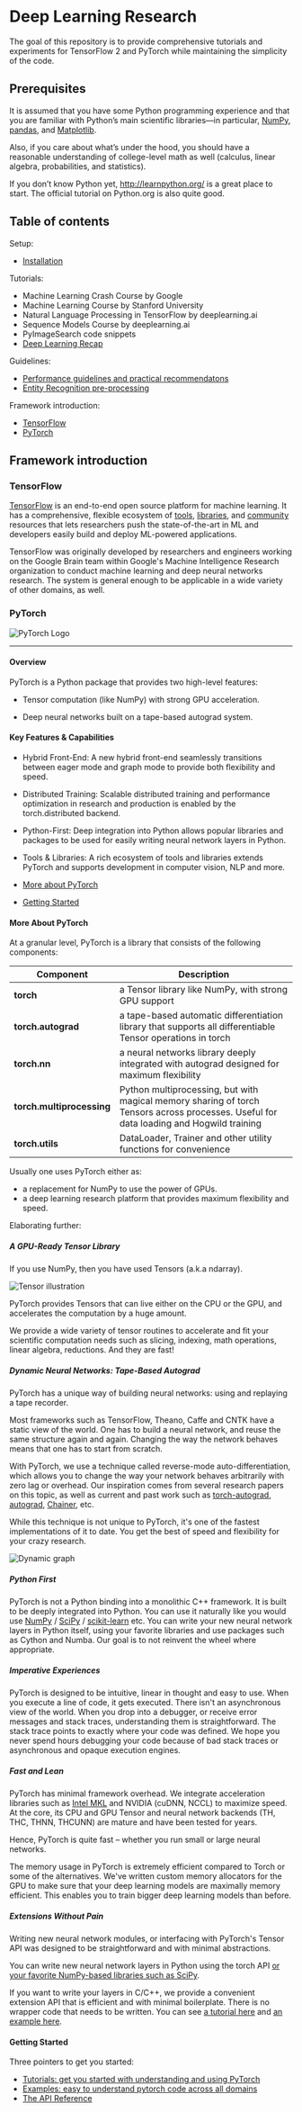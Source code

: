 # Deep Learning Research

The goal of this repository is to provide comprehensive tutorials and experiments for TensorFlow 2 and PyTorch while maintaining the simplicity of the code.

## Prerequisites

It is assumed that you have some Python programming experience and that you are familiar with Python’s main scientific libraries—in particular, [NumPy](https://numpy.org/), [pandas](https://pandas.pydata.org/), and [Matplotlib](https://matplotlib.org/).

Also, if you care about what’s under the hood, you should have a reasonable understanding of college-level math as well (calculus, linear algebra, probabilities, and statistics).

If you don’t know Python yet, http://learnpython.org/ is a great place to start. The official tutorial on Python.org is also quite good.

## Table of contents

Setup:

- <a href='docs/installation.md'>Installation</a><br>

<!-- Research: -->

Tutorials:

- Machine Learning Crash Course by Google
- Machine Learning Course by Stanford University
- Natural Language Processing in TensorFlow by deeplearning.ai
- Sequence Models Course by deeplearning.ai
- PyImageSearch code snippets
- <a href='tutorials/recap/README.md'>Deep Learning Recap</a><br>

Guidelines:

- <a href='docs/performance.md'>Performance guidelines and practical recommendatons</a><br>
- <a href='docs/ner.md'>Entity Recognition pre-processing</a><br>

Framework introduction:

- <a href='#tensorflow'>TensorFlow</a><br>
- <a href='#pytorch'>PyTorch</a><br>

## Framework introduction

### TensorFlow

[TensorFlow](https://www.tensorflow.org/) is an end-to-end open source platform for machine learning. It has a comprehensive, flexible ecosystem of [tools](https://www.tensorflow.org/resources/tools), [libraries](https://www.tensorflow.org/resources/libraries-extensions), and [community](https://www.tensorflow.org/community) resources that lets researchers push the state-of-the-art in ML and developers easily build and deploy ML-powered applications.

TensorFlow was originally developed by researchers and engineers working on the Google Brain team within Google's Machine Intelligence Research organization to conduct machine learning and deep neural networks research. The system is general enough to be applicable in a wide variety of other domains, as well.

### PyTorch

![PyTorch Logo](https://github.com/pytorch/pytorch/blob/master/docs/source/_static/img/pytorch-logo-dark.png)

---

#### Overview

PyTorch is a Python package that provides two high-level features:

- Tensor computation (like NumPy) with strong GPU acceleration.

- Deep neural networks built on a tape-based autograd system.

#### Key Features & Capabilities

- Hybrid Front-End: A new hybrid front-end seamlessly transitions between eager mode and graph mode to provide both flexibility and speed.
- Distributed Training: Scalable distributed training and performance optimization in research and production is enabled by the torch.distributed backend.
- Python-First: Deep integration into Python allows popular libraries and packages to be used for easily writing neural network layers in Python.
- Tools & Libraries: A rich ecosystem of tools and libraries extends PyTorch and supports development in computer vision, NLP and more.

- [More about PyTorch](#more-about-pytorch)
- [Getting Started](#getting-started)

#### More About PyTorch

At a granular level, PyTorch is a library that consists of the following components:

| Component                 | Description                                                                                                                             |
| ------------------------- | --------------------------------------------------------------------------------------------------------------------------------------- |
| **torch**                 | a Tensor library like NumPy, with strong GPU support                                                                                    |
| **torch.autograd**        | a tape-based automatic differentiation library that supports all differentiable Tensor operations in torch                              |
| **torch.nn**              | a neural networks library deeply integrated with autograd designed for maximum flexibility                                              |
| **torch.multiprocessing** | Python multiprocessing, but with magical memory sharing of torch Tensors across processes. Useful for data loading and Hogwild training |
| **torch.utils**           | DataLoader, Trainer and other utility functions for convenience                                                                         |

Usually one uses PyTorch either as:

- a replacement for NumPy to use the power of GPUs.
- a deep learning research platform that provides maximum flexibility and speed.

Elaborating further:

##### A GPU-Ready Tensor Library

If you use NumPy, then you have used Tensors (a.k.a ndarray).

![Tensor illustration](https://github.com/pytorch/pytorch/blob/master/docs/source/_static/img/tensor_illustration.png)

PyTorch provides Tensors that can live either on the CPU or the GPU, and accelerates the
computation by a huge amount.

We provide a wide variety of tensor routines to accelerate and fit your scientific computation needs
such as slicing, indexing, math operations, linear algebra, reductions.
And they are fast!

##### Dynamic Neural Networks: Tape-Based Autograd

PyTorch has a unique way of building neural networks: using and replaying a tape recorder.

Most frameworks such as TensorFlow, Theano, Caffe and CNTK have a static view of the world.
One has to build a neural network, and reuse the same structure again and again.
Changing the way the network behaves means that one has to start from scratch.

With PyTorch, we use a technique called reverse-mode auto-differentiation, which allows you to
change the way your network behaves arbitrarily with zero lag or overhead. Our inspiration comes
from several research papers on this topic, as well as current and past work such as
[torch-autograd](https://github.com/twitter/torch-autograd),
[autograd](https://github.com/HIPS/autograd),
[Chainer](https://chainer.org), etc.

While this technique is not unique to PyTorch, it's one of the fastest implementations of it to date.
You get the best of speed and flexibility for your crazy research.

![Dynamic graph](https://github.com/pytorch/pytorch/blob/master/docs/source/_static/img/dynamic_graph.gif)

##### Python First

PyTorch is not a Python binding into a monolithic C++ framework.
It is built to be deeply integrated into Python.
You can use it naturally like you would use [NumPy](http://www.numpy.org/) / [SciPy](https://www.scipy.org/) / [scikit-learn](http://scikit-learn.org) etc.
You can write your new neural network layers in Python itself, using your favorite libraries
and use packages such as Cython and Numba.
Our goal is to not reinvent the wheel where appropriate.

##### Imperative Experiences

PyTorch is designed to be intuitive, linear in thought and easy to use.
When you execute a line of code, it gets executed. There isn't an asynchronous view of the world.
When you drop into a debugger, or receive error messages and stack traces, understanding them is straightforward.
The stack trace points to exactly where your code was defined.
We hope you never spend hours debugging your code because of bad stack traces or asynchronous and opaque execution engines.

##### Fast and Lean

PyTorch has minimal framework overhead. We integrate acceleration libraries
such as [Intel MKL](https://software.intel.com/mkl) and NVIDIA (cuDNN, NCCL) to maximize speed.
At the core, its CPU and GPU Tensor and neural network backends
(TH, THC, THNN, THCUNN) are mature and have been tested for years.

Hence, PyTorch is quite fast – whether you run small or large neural networks.

The memory usage in PyTorch is extremely efficient compared to Torch or some of the alternatives.
We've written custom memory allocators for the GPU to make sure that
your deep learning models are maximally memory efficient.
This enables you to train bigger deep learning models than before.

##### Extensions Without Pain

Writing new neural network modules, or interfacing with PyTorch's Tensor API was designed to be straightforward
and with minimal abstractions.

You can write new neural network layers in Python using the torch API
[or your favorite NumPy-based libraries such as SciPy](https://pytorch.org/tutorials/advanced/numpy_extensions_tutorial.html).

If you want to write your layers in C/C++, we provide a convenient extension API that is efficient and with minimal boilerplate.
There is no wrapper code that needs to be written. You can see [a tutorial here](https://pytorch.org/tutorials/advanced/cpp_extension.html) and [an example here](https://github.com/pytorch/extension-cpp).

#### Getting Started

Three pointers to get you started:

- [Tutorials: get you started with understanding and using PyTorch](https://pytorch.org/tutorials/)
- [Examples: easy to understand pytorch code across all domains](https://github.com/pytorch/examples)
- [The API Reference](https://pytorch.org/docs/)

<!-- ## Tips & Tricks -->
